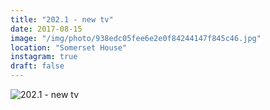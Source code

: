 ```yaml
---
title: "202.1 - new tv"
date: 2017-08-15
image: "/img/photo/938edc05fee6e2e0f84244147f845c46.jpg"
location: "Somerset House"
instagram: true
draft: false
---
```


![202.1 - new tv](/img/photo/938edc05fee6e2e0f84244147f845c46.jpg)
